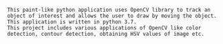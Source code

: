 	This paint-like python application uses OpenCV library to track an object of interest and allows the user to draw by moving the object. This application is written in python 3.7.
	This project includes various applications of OpenCV like color detection, contour detection, obtaining HSV values of image etc.
